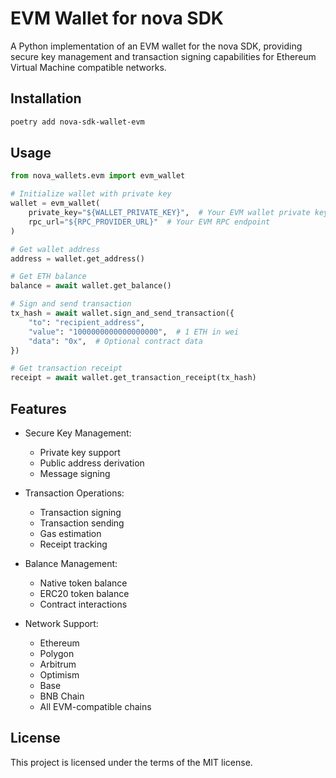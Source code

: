 # EVM Wallet for nova SDK

A Python implementation of an EVM wallet for the nova SDK, providing secure key management and transaction signing capabilities for Ethereum Virtual Machine compatible networks.

## Installation

```bash
poetry add nova-sdk-wallet-evm
```

## Usage

```python
from nova_wallets.evm import evm_wallet

# Initialize wallet with private key
wallet = evm_wallet(
    private_key="${WALLET_PRIVATE_KEY}",  # Your EVM wallet private key
    rpc_url="${RPC_PROVIDER_URL}"  # Your EVM RPC endpoint
)

# Get wallet address
address = wallet.get_address()

# Get ETH balance
balance = await wallet.get_balance()

# Sign and send transaction
tx_hash = await wallet.sign_and_send_transaction({
    "to": "recipient_address",
    "value": "1000000000000000000",  # 1 ETH in wei
    "data": "0x",  # Optional contract data
})

# Get transaction receipt
receipt = await wallet.get_transaction_receipt(tx_hash)
```

## Features

- Secure Key Management:
  - Private key support
  - Public address derivation
  - Message signing

- Transaction Operations:
  - Transaction signing
  - Transaction sending
  - Gas estimation
  - Receipt tracking

- Balance Management:
  - Native token balance
  - ERC20 token balance
  - Contract interactions

- Network Support:
  - Ethereum
  - Polygon
  - Arbitrum
  - Optimism
  - Base
  - BNB Chain
  - All EVM-compatible chains

## License

This project is licensed under the terms of the MIT license.
